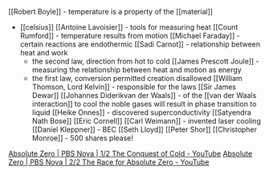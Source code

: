 [[Robert Boyle]] - temperature is a property of the [[material]]
 - [[celsius]]
[[Antoine Lavoisier]] - tools for measuring heat
[[Count Rumford]] - temperature results from motion
[[Michael Faraday]] - certain reactions are endothermic
[[Sadi Carnot]] - relationship between heat and work
	- the second law, direction from hot to cold
[[James Prescott Joule]] - measuring the relationship between heat and motion as energy
	- the first law, conversion permitted creation disallowed
[[William Thomson, Lord Kelvin]] - responsible for the laws
[[Sir James Dewar]]
[[Johannes Diderikvan der Waals]] - of the [[van der Waals interaction]] to cool the noble gases will result in phase transition to liquid
[[Heike Onnes]] - discovered superconductivity
[[Satyendra Nath Bose]]
[[Eric Cornell]]
[[Carl Weimann]] - invented laser cooling
[[Daniel Kleppner]] - BEC
[[Seth Lloyd]] 
[[Peter Shor]]
[[Christopher Monroe]] - 500 shares please!

[Absolute Zero | PBS Nova | 1/2 The Conquest of Cold - YouTube](https://www.youtube.com/watch?v=sQ4J0jcAUec)
[Absolute Zero | PBS Nova | 2/2 The Race for Absolute Zero - YouTube](https://www.youtube.com/watch?v=WX-cCa1oxpY)
